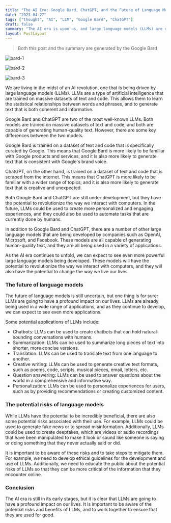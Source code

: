 ```yaml
---
title: "The AI Era: Google Bard, ChatGPT, and the Future of Language Models"
date: "2023-04-27"
tags: ["thought", "AI", "LLM", "Google Bard", "ChatGPT"]
draft: false
summary: "The AI era is upon us, and large language models (LLMs) are one of the most powerful tools that we have at our disposal. LLMs have the potential to revolutionize the way we interact with computers, and they could also change the way we live our lives. However, it is important to be aware of the potential risks of LLMs, and to work together to ensure that they are used for good."
layout: PostLayout
---
```


> Both this post and the summary are generated by the Google Bard

![bard-1](/static/images/blog/bard-1.png)

![bard-2](/static/images/blog/bard-2.png)

![bard-3](/static/images/blog/bard-3.png)

We are living in the midst of an AI revolution, one that is being driven by large language models (LLMs). LLMs are a type of artificial intelligence that are trained on massive datasets of text and code. This allows them to learn the statistical relationships between words and phrases, and to generate text that is both coherent and informative.

Google Bard and ChatGPT are two of the most well-known LLMs. Both models are trained on massive datasets of text and code, and both are capable of generating human-quality text. However, there are some key differences between the two models.

Google Bard is trained on a dataset of text and code that is specifically curated by Google. This means that Google Bard is more likely to be familiar with Google products and services, and it is also more likely to generate text that is consistent with Google's brand voice.

ChatGPT, on the other hand, is trained on a dataset of text and code that is scraped from the internet. This means that ChatGPT is more likely to be familiar with a wider range of topics, and it is also more likely to generate text that is creative and unexpected.

Both Google Bard and ChatGPT are still under development, but they have the potential to revolutionize the way we interact with computers. In the future, LLMs could be used to create more personalized and engaging experiences, and they could also be used to automate tasks that are currently done by humans.

In addition to Google Bard and ChatGPT, there are a number of other large language models that are being developed by companies such as OpenAI, Microsoft, and Facebook. These models are all capable of generating human-quality text, and they are all being used in a variety of applications.

As the AI era continues to unfold, we can expect to see even more powerful large language models being developed. These models will have the potential to revolutionize the way we interact with computers, and they will also have the potential to change the way we live our lives.

### The future of language models

The future of language models is still uncertain, but one thing is for sure: LLMs are going to have a profound impact on our lives. LLMs are already being used in a wide range of applications, and as they continue to develop, we can expect to see even more applications.

Some potential applications of LLMs include:

- Chatbots: LLMs can be used to create chatbots that can hold natural-sounding conversations with humans.
- Summarization: LLMs can be used to summarize long pieces of text into shorter, more concise versions.
- Translation: LLMs can be used to translate text from one language to another.
- Creative writing: LLMs can be used to generate creative text formats, such as poems, code, scripts, musical pieces, email, letters, etc.
- Question answering: LLMs can be used to answer questions about the world in a comprehensive and informative way.
- Personalization: LLMs can be used to personalize experiences for users, such as by providing recommendations or creating customized content.

### The potential risks of language models

While LLMs have the potential to be incredibly beneficial, there are also some potential risks associated with their use. For example, LLMs could be used to generate fake news or to spread misinformation. Additionally, LLMs could be used to create deepfakes, which are videos or audio recordings that have been manipulated to make it look or sound like someone is saying or doing something that they never actually said or did.

It is important to be aware of these risks and to take steps to mitigate them. For example, we need to develop ethical guidelines for the development and use of LLMs. Additionally, we need to educate the public about the potential risks of LLMs so that they can be more critical of the information that they encounter online.

### Conclusion

The AI era is still in its early stages, but it is clear that LLMs are going to have a profound impact on our lives. It is important to be aware of the potential risks and benefits of LLMs, and to work together to ensure that they are used for good.